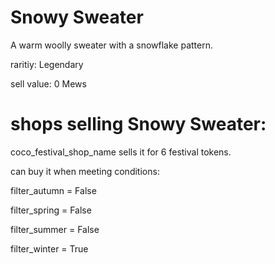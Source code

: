 # Snowy Sweater

A warm woolly sweater with a snowflake pattern.

raritiy: Legendary

sell value: 0 Mews

# shops selling Snowy Sweater:

coco_festival_shop_name sells it for 6 festival tokens.

can buy it when meeting conditions: 

filter_autumn = False

filter_spring = False

filter_summer = False

filter_winter = True